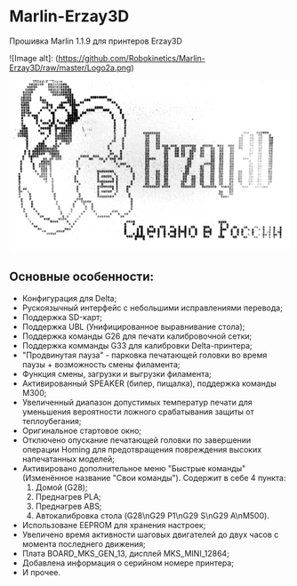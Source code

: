 # Marlin-Erzay3D
Прошивка Marlin 1.1.9 для принтеров Erzay3D

![Image alt]: (https://github.com/Robokinetics/Marlin-Erzay3D/raw/master/Logo2a.png)

<img src="https://github.com/Robokinetics/Marlin-Erzay3D/blob/master/Logo2a.png?raw=true"/>

## Основные особенности:
* Конфигурация для Delta;
* Рускоязычный интерфейс с небольшими исправлениями перевода;
* Поддержка SD-карт;
* Поддержка UBL (Унифицированное выравнивание стола);
* Поддержка команды G26 для печати калибровочной сетки;
* Поддержка комманды G33 для калибровки Delta-принтера;
* "Продвинутая пауза" - парковка печатающей головки во время паузы + возможность смены филамента;
* Функция смены, загрузки и выгрузки филамента;
* Активированный SPEAKER (бипер, пищалка), поддержка команды M300;
* Увеличенный диапазон допустимых температур печати для уменьшения вероятности ложного срабатывания защиты от теплоубегания;
* Оригинальное стартовое окно;
* Отключено опускание печатающей головки по завершении операции Homing для предотвращения повреждения высоких напечатанных моделей;
* Активировано дополнительное меню "Быстрые команды" (Изменённое название "Свои команды"). Содержит в себе 4 пункта:
    1) Домой (G28);
    2) Преднагрев PLA;
    3) Преднагрев ABS;
    4) Автокалибровка стола (G28\nG29 P1\nG29 S\nG29 A\nM500).
* Использоване EEPROM для хранения настроек;
* Увеличено время активности шаговых двигателей до двух часов с момента последнего движения;
* Плата BOARD_MKS_GEN_13, дисплей MKS_MINI_12864;
* Добавлена информация о серийном номере принтера;
* И прочее.
